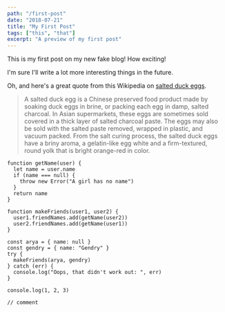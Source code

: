 ```yaml
---
path: "/first-post"
date: "2018-07-21"
title: "My First Post"
tags: ["this", "that"]
excerpt: "A preview of my first post"
---
```


This is my first post on my new fake blog! How exciting!

I'm sure I'll write a lot more interesting things in the future.

Oh, and here's a great quote from this Wikipedia on
[salted duck eggs](http://en.wikipedia.org/wiki/Salted_duck_egg).

> A salted duck egg is a Chinese preserved food product made by soaking duck
> eggs in brine, or packing each egg in damp, salted charcoal. In Asian
> supermarkets, these eggs are sometimes sold covered in a thick layer of salted
> charcoal paste. The eggs may also be sold with the salted paste removed,
> wrapped in plastic, and vacuum packed. From the salt curing process, the
> salted duck eggs have a briny aroma, a gelatin-like egg white and a
> firm-textured, round yolk that is bright orange-red in color.

```js{4,19}
function getName(user) {
  let name = user.name
  if (name === null) {
    throw new Error("A girl has no name")
  }
  return name
}

function makeFriends(user1, user2) {
  user1.friendNames.add(getName(user2))
  user2.friendNames.add(getName(user1))
}

const arya = { name: null }
const gendry = { name: "Gendry" }
try {
  makeFriends(arya, gendry)
} catch (err) {
  console.log("Oops, that didn't work out: ", err)
}

console.log(1, 2, 3)

// comment
```
